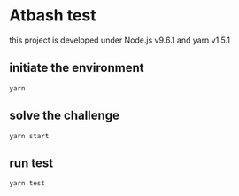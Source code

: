 # Atbash test

this project is developed under Node.js v9.6.1 and yarn v1.5.1

## initiate the environment

`yarn`

## solve the challenge

`yarn start`

## run test

`yarn test`
